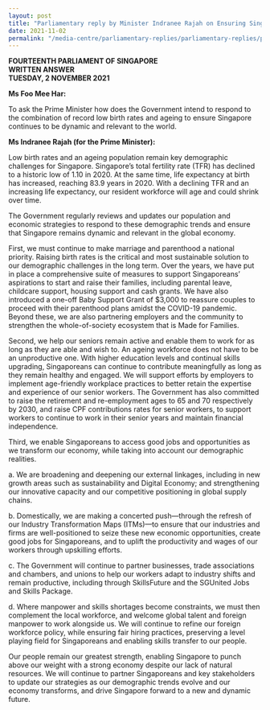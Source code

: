 ```yaml
---
layout: post
title: "Parliamentary reply by Minister Indranee Rajah on Ensuring Singapore Remains Dynamic and Relevant with an Ageing Population"
date: 2021-11-02
permalink: "/media-centre/parliamentary-replies/parliamentary-replies/parliamentary-reply-by-minister-indranee-rajah-on-ensuring-Singapore-remains-dynamic-and-relevant-with-an-ageing-population"
---
```

**FOURTEENTH PARLIAMENT OF SINGAPORE**  
**WRITTEN ANSWER**  
**TUESDAY, 2 NOVEMBER 2021**

**Ms Foo Mee Har:**

To ask the Prime Minister how does the Government intend to respond to the combination of record low birth rates and ageing to ensure Singapore continues to be dynamic and relevant to the world.

**Ms Indranee Rajah (for the Prime Minister):** 

Low birth rates and an ageing population remain key demographic challenges for Singapore. Singapore’s total fertility rate (TFR) has declined to a historic low of 1.10 in 2020. At the same time, life expectancy at birth has increased, reaching 83.9 years in 2020. With a declining TFR and an increasing life expectancy, our resident workforce will age and could shrink over time.

The Government regularly reviews and updates our population and economic strategies to respond to these demographic trends and ensure that Singapore remains dynamic and relevant in the global economy.

First, we must continue to make marriage and parenthood a national priority. Raising birth rates is the critical and most sustainable solution to our demographic challenges in the long term.  Over the years, we have put in place a comprehensive suite of measures to support Singaporeans’ aspirations to start and raise their families, including parental leave, childcare support, housing support and cash grants. We have also introduced a one-off Baby Support Grant of $3,000 to reassure couples to proceed with their parenthood plans amidst the COVID-19 pandemic. Beyond these, we are also partnering employers and the community to strengthen the whole-of-society ecosystem that is Made for Families.

Second, we help our seniors remain active and enable them to work for as long as they are able and wish to. An ageing workforce does not have to be an unproductive one. With higher education levels and continual skills upgrading, Singaporeans can continue to contribute meaningfully as long as they remain healthy and engaged. We will support efforts by employers to implement age-friendly workplace practices to better retain the expertise and experience of our senior workers. The Government has also committed to raise the retirement and re-employment ages to 65 and 70 respectively by 2030, and raise CPF contributions rates for senior workers, to support workers to continue to work in their senior years and maintain financial independence. 

Third, we enable Singaporeans to access good jobs and opportunities as we transform our economy, while taking into account our demographic realities. 

a.	We are broadening and deepening our external linkages, including in new growth areas such as sustainability and Digital Economy; and strengthening our innovative capacity and our competitive positioning in global supply chains.

b.	Domestically, we are making a concerted push—through the refresh of our Industry Transformation Maps (ITMs)—to ensure that our industries and firms are well-positioned to seize these new economic opportunities, create good jobs for Singaporeans, and to uplift the productivity and wages of our workers through upskilling efforts.

c.	The Government will continue to partner businesses, trade associations and chambers, and unions to help our workers adapt to industry shifts and remain productive, including through SkillsFuture and the SGUnited Jobs and Skills Package.

d.	Where manpower and skills shortages become constraints, we must then complement the local workforce, and welcome global talent and foreign manpower to work alongside us. We will continue to refine our foreign workforce policy, while ensuring fair hiring practices, preserving a level playing field for Singaporeans and enabling skills transfer to our people.


Our people remain our greatest strength, enabling Singapore to punch above our weight with a strong economy despite our lack of natural resources. We will continue to partner Singaporeans and key stakeholders to update our strategies as our demographic trends evolve and our economy transforms, and drive Singapore forward to a new and dynamic future.


